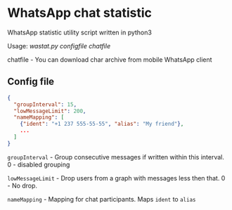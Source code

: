 # WhatsApp chat statistic

WhatsApp statistic utility script written in python3

Usage: *wastat.py configfile chatfile*

chatfile - You can download char archive from mobile WhatsApp client

## Config file

```json
{
  "groupInterval": 15,  
  "lowMessageLimit": 200, 
  "nameMapping": [ 
    {"ident": "+1 237 555-55-55", "alias": "My friend"},
    ...
  ]
}
```

`groupInterval` - Group consecutive messages if written within this interval. 0 - disabled grouping

`lowMessageLimit` - Drop users from a graph with messages less then that. 0 - No drop.

`nameMapping`  - Mapping for chat participants. Maps `ident` to `alias`
